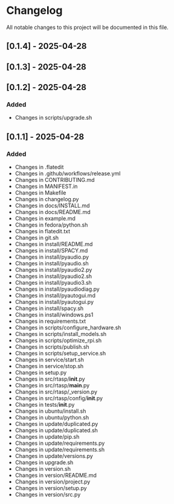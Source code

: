 # Changelog

All notable changes to this project will be documented in this file.

## [0.1.4] - 2025-04-28

## [0.1.3] - 2025-04-28

## [0.1.2] - 2025-04-28

### Added
- Changes in scripts/upgrade.sh

## [0.1.1] - 2025-04-28

### Added
- Changes in .flatedit
- Changes in .github/workflows/release.yml
- Changes in CONTRIBUTING.md
- Changes in MANIFEST.in
- Changes in Makefile
- Changes in changelog.py
- Changes in docs/INSTALL.md
- Changes in docs/README.md
- Changes in example.md
- Changes in fedora/python.sh
- Changes in flatedit.txt
- Changes in git.sh
- Changes in install/README.md
- Changes in install/SPACY.md
- Changes in install/pyaudio.py
- Changes in install/pyaudio.sh
- Changes in install/pyaudio2.py
- Changes in install/pyaudio2.sh
- Changes in install/pyaudio3.sh
- Changes in install/pyaudiodiag.py
- Changes in install/pyautogui.md
- Changes in install/pyautogui.py
- Changes in install/spacy.sh
- Changes in install/windows.ps1
- Changes in requirements.txt
- Changes in scripts/configure_hardware.sh
- Changes in scripts/install_models.sh
- Changes in scripts/optimize_rpi.sh
- Changes in scripts/publish.sh
- Changes in scripts/setup_service.sh
- Changes in service/start.sh
- Changes in service/stop.sh
- Changes in setup.py
- Changes in src/rtasp/__init__.py
- Changes in src/rtasp/__main__.py
- Changes in src/rtasp/_version.py
- Changes in src/rtasp/config/__init__.py
- Changes in tests/__init__.py
- Changes in ubuntu/install.sh
- Changes in ubuntu/python.sh
- Changes in update/duplicated.py
- Changes in update/duplicated.sh
- Changes in update/pip.sh
- Changes in update/requirements.py
- Changes in update/requirements.sh
- Changes in update/versions.py
- Changes in upgrade.sh
- Changes in version.sh
- Changes in version/README.md
- Changes in version/project.py
- Changes in version/setup.py
- Changes in version/src.py


